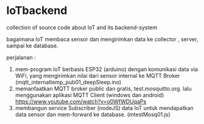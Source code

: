 # IoTbackend
collection of source code about IoT and its backend-system 

bagaimana IoT membaca sensor dan mengirimkan data ke collector , server,  sampai ke database.

perjalanan :
1. mem-program IoT berbasis ESP32 (arduino) dengan komunikasi data via WiFi, yang mengirimkan nilai dari sensor internal ke MQTT Broker
    (mqtt_internaltemp_pub01_deepSleep.ino)
2. memanfaatkan MQTT broker public dan gratis, test.mosquitto.org. lalu menggunakan aplikasi MQTT Client (windows dan android)
    https://www.youtube.com/watch?v=o0WfWDUqaPs
3. membangun service Subscriber (nodeJS) data IoT untuk mendapatkan data sensor dan mem-forward ke database. 
    (mtestMosq01.js)
    

    
